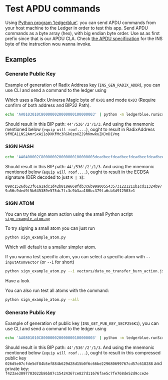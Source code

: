 # Test APDU commands
Using [Python program 'ledgerblue'](https://github.com/LedgerHQ/blue-loader-python). you can send APDU commands from your host machine to the Ledger in order to test this app. Send APDU commands as a byte array (hex), with big endian byte order. Use `AA` as first prefix since that is our APDU CLA. Check [the APDU specification](docs/APDUSPEC.md) for the INS byte of the instruction wou wanna invoke.

## Examples


### Generate Public Key
Example of generation of Radix Address key (`INS_GEN_RADIX_ADDR`), you can use CLI and send a command to the ledger using

Which uses a Radix Universe Magic byte of `0x01` and mode `0x03` (Require confirm of both address and BIP32 Path).

```sh
echo 'AA0103010C800000020000000100000003' | python -m ledgerblue.runScript --targetId 0x31100004 --apdu
```

Should result in this BIP path: `44'/536'/2'/1/3`. And using the mnemonic mentioned below (`equip will roof....`), ought to result in RadixAddress `9fMEA1LNS2AmrSxAi1oDXKfMc3RGk6zoXZJ9hKmwkuZNJnD1Vnq`

### SIGN HASH

```sh
echo 'AA0400002C800000020000000100000003deadbeefdeadbeefdeadbeefdeadbeefdeadbeefdeadbeefdeadbeefdeadbeef' | python -m ledgerblue.runScript --targetId 0x31100004 --apdu
```

Should result in this BIP path: `44'/536'/2'/1/3`. And using the mnemonic mentioned below (`equip will roof....`), ought to result in the ECDSA signature (DER decoded to just `R | S`):

`098c1526d623f61a1adc1d42b818e668fdb3c6b99a0055435731221211b1cd11324b979a56c9ded9f5b645389e575dc7fc3c9b3aa180bc379fa6cb3d912503e1`

### SIGN ATOM

You can try the sign atom action using the small Python script [`sign_example_atom.py`](sign_example_atom.py)

To try signing a small atom you can just run

```sh
python sign_example_atom.py
```

Which will default to a smaller simpler atom.

If you wanna test specific atom, you can select a specific atom with `--inputAtomVector` (or `--i` for short)

```sh
python sign_example_atom.py --i vectors/data_no_transfer_burn_action.json
```

Have a look


You can also run test all atoms with the command:

```sh
python sign_example_atom.py --all
```


### Generate Public Key
Example of generation of public key (`INS_GET_PUB_KEY_SECP256K1`), you can use CLI and send a command to the ledger using

```sh
echo 'AA0801010C800000020000000100000003' | python -m ledgerblue.runScript --targetId 0x31100004 --apdu
```

Should result in this BIP path: `44'/536'/2'/1/3`. And using the mnemonic mentioned below (`equip will roof....`), ought to result in this compressed public key `026d5e07cfde5df84b5ef884b629d28d15b0f6c66be229680699767cd57c618288` and private key: `f423ae3097703022b86b87c15424367ce827d11676fae5c7fe768de52d9cce2e`
